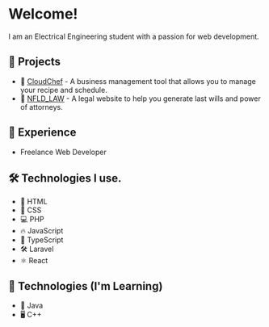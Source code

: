 # Welcome!

I am an Electrical Engineering student with a passion for web development.

## 🚀 Projects
- 🍴 [CloudChef](https://github.com/qubit-hex/cloudchef) - A business management tool that allows you to manage your recipe and schedule.
- 💼 [NFLD_LAW](https://github.com/qubit-hex/nfld_law) - A legal website to help you generate last wills and power of attorneys.

## 💼 Experience
- Freelance Web Developer

## 🛠 Technologies I use.
- 🔨 HTML
- 🎨 CSS
- 💻 PHP
- 🔥 JavaScript
- 📝 TypeScript
- 🛠 Laravel
- ⚛️ React


## 🚧 Technologies (I'm Learning)

- 🚀 Java
- 🖥 C++

<!---
CryptoGraphi/CryptoGraphi is a ✨ special ✨ repository because its `README.md` (this file) appears on your GitHub profile.
You can click the Preview link to take a look at your changes.
--->
